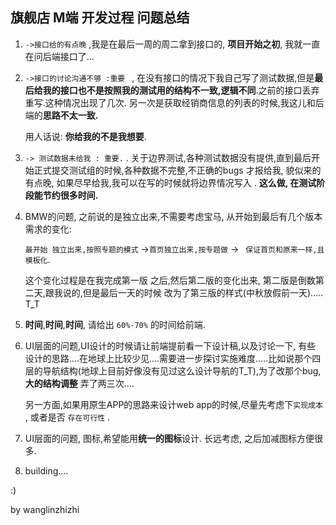 
## 旗舰店 M端 开发过程 问题总结

1. `->接口给的有点晚` ,我是在最后一周的周二拿到接口的, **项目开始之初**, 我就一直在问后端接口了...

2. `->接口的讨论沟通不够 :重要 ` ,  在没有接口的情况下我自己写了测试数据,但是**最后给我的接口也不是按照我的测试用的结构不一致,逻辑不同**.之前的接口丢弃重写.这种情况出现了几次. 另一次是获取经销商信息的列表的时候,我这儿和后端的**思路不太一致.** 

   用人话说: **你给我的不是我想要**.

3. `-> 测试数据未给我 : 重要.`  . 关于边界测试,各种测试数据没有提供,直到最后开始正式提交测试组的时候,各种数据不完整,不正确的bugs 才报给我, 貌似来的有点晚, 如果尽早给我,我可以在写的时候就将边界情况写入 . **这么做, 在测试阶段能节约很多时间.** 

4. BMW的问题, 之前说的是独立出来,不需要考虑宝马, 从开始到最后有几个版本需求的变化:

    `最开始 独立出来,按照专题的模式` ->` 首页独立出来,按专题做 ` -> ` 保证首页和原来一样,且模板化`.

   这个变化过程是在我完成第一版 之后,然后第二版的变化出来, 第二版是倒数第二天,跟我说的,但是最后一天的时候 改为了第三版的样式(中秋放假前一天)..... T_T

5. **时间**,**时间**,**时间**, 请给出 `60%-70%` 的时间给前端.

6. UI层面的问题,UI设计的时候请让前端提前看一下设计稿,以及讨论一下, 有些 设计的思路....在地球上比较少见....需要进一步探讨实施难度.....比如说那个四层的导航结构(地球上目前好像没有见过这么设计导航的T_T),为了改那个bug, **大的结构调整** 弄了两三次....

   另一方面,如果用原生APP的思路来设计web app的时候,尽量先考虑下`实现成本` , 或者是否 `存在可行性` .

7. UI层面的问题, 图标,希望能用**统一的图标**设计. 长远考虑, 之后加减图标方便很多.

8. building....





:)

by wanglinzhizhi

